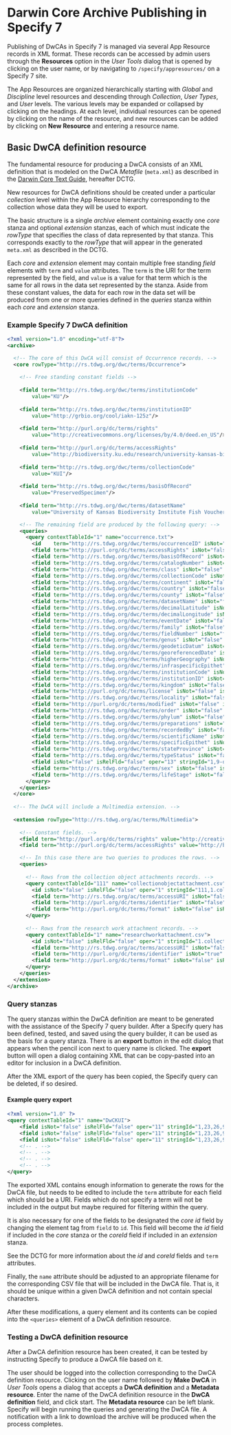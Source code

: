 # Darwin Core Archive Publishing in Specify 7

Publishing of DwCAs in Specify 7 is managed via several App Resource
records in XML format. These records can be accessed by admin users
through the **Resources** option in the *User Tools* dialog that is
opened by clicking on the user name, or by navigating to
`/specify/appresources/` on a Specify 7 site.

The App Resources are organized hierarchically starting with *Global*
and *Discipline* level resources and descending through *Collection*,
*User Types*, and *User* levels. The various levels may be expanded or
collapsed by clicking on the headings. At each level, individual
resources can be opened by clicking on the name of the resource, and
new resources can be added by clicking on **New Resource** and entering
a resource name.

## Basic DwCA definition resource

The fundamental resource for producing a DwCA consists of an XML
definition that is modeled on the DwCA *Metafile* (`meta.xml`) as
described in
the
[Darwin Core Text Guide](http://rs.tdwg.org/dwc/terms/guides/text/index.htm),
hereafter DCTG.

New resources for DwCA definitions should be created under a particular
*collection* level within the App Resource hierarchy corresponding to
the collection whose data they will be used to export.

The basic structure is a single *archive* element containing exactly
one *core* stanza and optional *extension* stanzas, each of which must
indicate the *rowType* that specifies the class of data represented by
that stanza. This corresponds exactly to the *rowType* that will
appear in the generated `meta.xml` as described in the DCTG.

Each *core* and *extension* element may contain multiple free standing
*field* elements with `term` and `value` attributes. The `term` is the
URI for the term represented by the field, and `value` is a value for
that term which is the same for all rows in the data set represented
by the stanza. Aside from these constant values, the data for each row
in the data set will be produced from one or more queries defined in
the *queries* stanza within each *core* and *extension* stanza.

### Example Specify 7 DwCA definition

```xml
<?xml version="1.0" encoding="utf-8"?>
<archive>

  <!-- The core of this DwCA will consist of Occurrence records. -->
  <core rowType="http://rs.tdwg.org/dwc/terms/Occurrence"> 
  
    <!-- Free standing constant fields -->
    
    <field term="http://rs.tdwg.org/dwc/terms/institutionCode"
        value="KU"/>
    
    <field term="http://rs.tdwg.org/dwc/terms/institutionID"
        value="http://grbio.org/cool/iakn-125z"/>
        
    <field term="http://purl.org/dc/terms/rights"
        value="http://creativecommons.org/licenses/by/4.0/deed.en_US"/>
        
    <field term="http://purl.org/dc/terms/accessRights"
        value="http://biodiversity.ku.edu/research/university-kansas-biodiversity-institute-data-publication-and-use-norms"/>
        
    <field term="http://rs.tdwg.org/dwc/terms/collectionCode"
        value="KUI"/>
        
    <field term="http://rs.tdwg.org/dwc/terms/basisOfRecord"
        value="PreservedSpecimen"/>
        
    <field term="http://rs.tdwg.org/dwc/terms/datasetName"
        value="University of Kansas Biodiversity Institute Fish Voucher Collection"/>

    <!-- The remaining field are produced by the following query: -->
    <queries>
      <query contextTableId="1" name="occurrence.txt">
        <id    term="http://rs.tdwg.org/dwc/terms/occurrenceID" isNot="false" isRelFld="false" oper="11" stringId="1.collectionobject.guid" value=""/>
        <field term="http://purl.org/dc/terms/accessRights" isNot="false" isRelFld="false" oper="11" stringId="1,23,26,96,94.institution.termsOfUse" value=""/>
        <field term="http://rs.tdwg.org/dwc/terms/basisOfRecord" isNot="false" isRelFld="false" oper="11" stringId="1,23.collection.collectionType" value=""/>
        <field term="http://rs.tdwg.org/dwc/terms/catalogNumber" isNot="false" isRelFld="false" oper="1" stringId="1.collectionobject.catalogNumber" value=""/>
        <field term="http://rs.tdwg.org/dwc/terms/class" isNot="false" isRelFld="false" oper="11" stringId="1,9-determinations,4-preferredTaxon.taxon.Class" value=""/>
        <field term="http://rs.tdwg.org/dwc/terms/collectionCode" isNot="false" isRelFld="false" oper="11" stringId="1,23.collection.code" value=""/>
        <field term="http://rs.tdwg.org/dwc/terms/continent" isNot="false" isRelFld="false" oper="11" stringId="1,10,2,3.geography.Continent" value=""/>
        <field term="http://rs.tdwg.org/dwc/terms/country" isNot="false" isRelFld="false" oper="11" stringId="1,10,2,3.geography.Country" value=""/>
        <field term="http://rs.tdwg.org/dwc/terms/county" isNot="false" isRelFld="false" oper="11" stringId="1,10,2,3.geography.County" value=""/>
        <field term="http://rs.tdwg.org/dwc/terms/datasetName" isNot="false" isRelFld="false" oper="11" stringId="1,23.collection.description" value=""/>
        <field term="http://rs.tdwg.org/dwc/terms/decimalLatitude" isNot="false" isRelFld="false" oper="1" stringId="1,10,2.locality.latitude1" value=""/>
        <field term="http://rs.tdwg.org/dwc/terms/decimalLongitude" isNot="false" isRelFld="false" oper="1" stringId="1,10,2.locality.longitude1" value=""/>
        <field term="http://rs.tdwg.org/dwc/terms/eventDate" isNot="false" isRelFld="false" oper="1" stringId="1,10.collectingevent.startDate" value=""/>
        <field term="http://rs.tdwg.org/dwc/terms/family" isNot="false" isRelFld="false" oper="11" stringId="1,9-determinations,4-preferredTaxon.taxon.Family" value=""/>
        <field term="http://rs.tdwg.org/dwc/terms/fieldNumber" isNot="false" isRelFld="false" oper="11" stringId="1.collectionobject.fieldNumber" value=""/>
        <field term="http://rs.tdwg.org/dwc/terms/genus" isNot="false" isRelFld="false" oper="11" stringId="1,9-determinations,4-preferredTaxon.taxon.Genus" value=""/>
        <field term="http://rs.tdwg.org/dwc/terms/geodeticDatum" isNot="false" isRelFld="false" oper="11" stringId="1,10,2.locality.datum" value=""/>
        <field term="http://rs.tdwg.org/dwc/terms/georeferencedDate" isNot="false" isRelFld="false" oper="1" stringId="1,10,2,123-geoCoordDetails.geocoorddetail.geoRefDetDate" value=""/>
        <field term="http://rs.tdwg.org/dwc/terms/higherGeography" isNot="false" isRelFld="false" oper="11" stringId="1,10,2,3.geography.fullName" value=""/>
        <field term="http://rs.tdwg.org/dwc/terms/infraspecificEpithet" isNot="false" isRelFld="false" oper="11" stringId="1,9-determinations,4-preferredTaxon.taxon.Subspecies" value=""/>
        <field term="http://rs.tdwg.org/dwc/terms/institutionCode" isNot="false" isRelFld="false" oper="11" stringId="1,23,26,96,94.institution.code" value=""/>
        <field term="http://rs.tdwg.org/dwc/terms/institutionID" isNot="false" isRelFld="false" oper="11" stringId="1,23,26,96,94.institution.altName" value=""/>
        <field term="http://rs.tdwg.org/dwc/terms/kingdom" isNot="false" isRelFld="false" oper="11" stringId="1,9-determinations,4-preferredTaxon.taxon.Kingdom" value=""/>
        <field term="http://purl.org/dc/terms/license" isNot="false" isRelFld="false" oper="11" stringId="1,23,26,96,94.institution.copyright" value=""/>
        <field term="http://rs.tdwg.org/dwc/terms/locality" isNot="false" isRelFld="false" oper="11" stringId="1,10,2.locality.localityName" value=""/>
        <field term="http://purl.org/dc/terms/modified" isNot="false" isRelFld="false" oper="1" stringId="1.collectionobject.timestampModified" value=""/>
        <field term="http://rs.tdwg.org/dwc/terms/order" isNot="false" isRelFld="false" oper="11" stringId="1,9-determinations,4-preferredTaxon.taxon.Order" value=""/>
        <field term="http://rs.tdwg.org/dwc/terms/phylum" isNot="false" isRelFld="false" oper="11" stringId="1,9-determinations,4-preferredTaxon.taxon.Phylum" value=""/>
        <field term="http://rs.tdwg.org/dwc/terms/preparations" isNot="false" isRelFld="true" oper="11" stringId="1,63-preparations.preparation.preparations" value=""/>
        <field term="http://rs.tdwg.org/dwc/terms/recordedBy" isNot="false" isRelFld="true" oper="11" stringId="1,10,30-collectors.collector.collectors" value=""/>
        <field term="http://rs.tdwg.org/dwc/terms/scientificName" isNot="false" isRelFld="false" oper="11" stringId="1,9-determinations,4-preferredTaxon.taxon.fullName" value=""/>
        <field term="http://rs.tdwg.org/dwc/terms/specificEpithet" isNot="false" isRelFld="false" oper="11" stringId="1,9-determinations,4-preferredTaxon.taxon.Species" value=""/>
        <field term="http://rs.tdwg.org/dwc/terms/stateProvince" isNot="false" isRelFld="false" oper="11" stringId="1,10,2,3.geography.State" value=""/>
        <field term="http://rs.tdwg.org/dwc/terms/typeStatus" isNot="false" isRelFld="false" oper="1" stringId="1,9-determinations.determination.typeStatusName" value=""/>
        <field isNot="false" isRelFld="false" oper="13" stringId="1,9-determinations.determination.isCurrent" value=""/>
        <field term="http://rs.tdwg.org/dwc/terms/sex" isNot="false" isRelFld="false" oper="1" stringId="1.collectionobject.text2" value=""/>
        <field term="http://rs.tdwg.org/dwc/terms/lifeStage" isNot="false" isRelFld="false" oper="1" stringId="1.collectionobject.text3" value=""/>
      </query>
    </queries>
  </core>
  
  <!-- The DwCA will include a Multimedia extension. -->
  
  <extension rowType="http://rs.tdwg.org/ac/terms/Multimedia">
  
    <!-- Constant fields. -->
    <field term="http://purl.org/dc/terms/rights" value="http://creativecommons.org/licenses/by/4.0/deed.en_US"/>
    <field term="http://purl.org/dc/terms/accessRights" value="http://biodiversity.ku.edu/research/university-kansas-biodiversity-institute-data-publication-and-use-norms"/>

    <!-- In this case there are two queries to produces the rows. -->
    <queries>
    
      <!-- Rows from the collection object attachments records. -->
      <query contextTableId="111" name="collectionobjectattachment.csv">
        <id isNot="false" isRelFld="false" oper="1" stringId="111,1.collectionobject.guid" value=""/>
        <field term="http://rs.tdwg.org/ac/terms/accessURI" isNot="false" isRelFld="true" oper="1" stringId="111,41.attachment.attachment" value="" formatName="AttachmentTest"/>
        <field term="http://purl.org/dc/terms/identifier" isNot="false" isRelFld="false" oper="1" stringId="111,41.attachment.guid" value=""/>
        <field term="http://purl.org/dc/terms/format" isNot="false" isRelFld="false" oper="1" stringId="111,41.attachment.mimeType" value=""/>
      </query>
      
      <!-- Rows from the research work attachment records. -->
      <query contextTableId="1" name="researchworkattachment.csv">
        <id isNot="false" isRelFld="false" oper="1" stringId="1.collectionobject.guid" value=""/>
        <field term="http://rs.tdwg.org/ac/terms/accessURI" isNot="false" isRelFld="true" oper="1" stringId="1,29-collectionobjectcitations,69,143-referenceworkattachments,41.attachment.attachment" value="" formatName="AttachmentTest"/>
        <field term="http://purl.org/dc/terms/identifier" isNot="true" isRelFld="false" oper="12" stringId="1,29-collectionobjectcitations,69,143-referenceworkattachments,41.attachment.guid" value=""/>
        <field term="http://purl.org/dc/terms/format" isNot="false" isRelFld="false" oper="1" stringId="1,29-collectionobjectcitations,69,143-referenceworkattachments,41.attachment.mimeType" value=""/>
      </query>
    </queries>
  </extension>
</archive>
```


### Query stanzas

The query stanzas within the DwCA definition are meant to be generated
with the assistance of the Specify 7 query builder. After a Specify
query has been defined, tested, and saved using the query builder, it
can be used as the basis for a query stanza. There is an **export**
button in the edit dialog that appears when the pencil icon next to
query name is clicked. The **export** button will open a dialog
containing XML that can be copy-pasted into an editor for inclusion in
a DwCA definition.

After the XML export of the query has been copied, the Specify query
can be deleted, if so desired.


#### Example query export

```xml
<?xml version="1.0" ?>
<query contextTableId="1" name="DwCKUI">
	<field isNot="false" isRelFld="false" oper="11" stringId="1,23,26,96,94.institution.code" value=""/>
	<field isNot="false" isRelFld="false" oper="11" stringId="1,23,26,96,94.institution.altName" value=""/>
	<field isNot="false" isRelFld="false" oper="11" stringId="1,23,26,96,94.institution.copyright" value=""/>
    <!-- . -->
    <!-- . -->
    <!-- . -->
    <!-- . -->
</query>

```

The exported XML contains enough information to generate the rows for
the DwCA file, but needs to be edited to include the `term` attribute
for each field which should be a URI. Fields which do not specify a
term will not be included in the output but maybe required for
filtering within the query.

It is also necessary for one of the fields to be designated the *core
id* field by changing the element tag from `field` to `id`. This field
will become the *id* field if included in the *core* stanza or the
*coreId* field if included in an *extension* stanza. 

See the DCTG for more information about the *id* and *coreId* fields
and `term` attributes.

Finally, the `name` attribute should be adjusted to an appropriate
filename for the corresponding CSV file that will be included in the
DwCA file. That is, it should be unique within a given DwCA definition
and not contain special characters.

After these modifications, a query element and its contents can be
copied into the `<queries>` element of a DwCA definition resource.

### Testing a DwCA definition resource

After a DwCA definition resource has been created, it can be tested by
instructing Specify to produce a DwCA file based on it.

The user should be logged into the collection corresponding to the
DwCA definition resource. Clicking on the user name followed by **Make
DwCA** in *User Tools* opens a dialog that accepts a **DwCA definition**
and a **Metadata resource**. Enter the name of the DwCA definition
resource in the **DwCA definition** field, and click start. The
**Metadata resource** can be left blank. Specify will begin running the
queries and generating the DwCA file. A notification with a link to
download the archive will be produced when the process completes.
